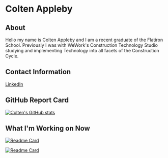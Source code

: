 # Colten Appleby

## About
Hello my name is Colten Appleby and I am a recent graduate of the Flatiron School. Previously I was with WeWork's Construction Technology Studio studying and implementing Technology into all facets of the Construction Cycle. 

## Contact Information
[LinkedIn](https://www.linkedin.com/in/colten-appleby/)

## GitHub Report Card
[![Colten's GitHub stats](https://github-readme-stats.vercel.app/api?username=coltenappleby)](https://github.com/anuraghazra/github-readme-stats)

## What I'm Working on Now
[![Readme Card](https://github-readme-stats.vercel.app/api/pin/?username=coltenappleby&repo=frontend-splitlist)](https://github.com/anuraghazra/github-readme-stats)

[![Readme Card](https://github-readme-stats.vercel.app/api/pin/?username=coltenappleby&repo=backend-splitlist)](https://github.com/anuraghazra/github-readme-stats)
